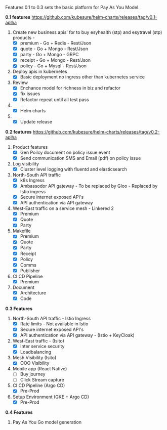 Features 0.1 to 0.3 sets the basic platform for Pay As You Model.

**0.1 features** https://github.com/kubesure/helm-charts/releases/tag/v0.1-aplha

1. Create new business apis' for to buy esyhealth (stp) and esytravel (stp) products - 
   - [x] premium - Go + Redis - Rest/Json
   - [x] quote - Go + Mongo  - Rest/Json
   - [x] party - Go + Mongo - GRPC  
   - [x] receipt - Go + Mongo - Rest/Json
   - [x] policy - Go + Mysql - Rest/Json
2. Deploy apis in kubernetes 
   - [x] Basic deployment no ingress other than kubernetes service
3. Review 
   - [x] Enchance model for richness in biz and refactor
   - [x] fix issues 
   - [x] Refactor repeat until all test pass 
5. - [x] Helm charts
7. - [x] Update release

**0.2 features** https://github.com/kubesure/helm-charts/releases/tag/v0.2-aplha

1. Product features
   - [X] Gen Poilcy document on policy issue event
   - [X] Send communication SMS and Email (pdf) on policy issue 
2. Log visibility
   - [X] Cluster level logging with fluentd and elasticsearch 
4. North-South API traffic 
   - [X] k8s Ingress
   - [X] Ambassodor API gateway - To be replaced by Gloo - Replaced by Istio ingress
   - [X] Secure internet exposed API's 
   - [X] API authentication via API gateway
5. West-East traffic on a service mesh - Linkered 2
   - [X] Premium 
   - [X] Quote
   - [X] Party
6. Makefile  
   - [X] Premium 
   - [X] Quote
   - [x] Party
   - [x] Receipt
   - [x] Policy
   - [X] Comms
   - [X] Publisher 
8. CI CD Pipeline 
   - [X] Premium
7. Document 
   - [X] Architecture 
   - [X] Code

**0.3 Features** 

1. North-South API traffic - Istio Ingress 
   - [X] Rate limits - Not available in Istio
   - [x] Secure internet exposed API's
   - [X] API authentication via API gateway - (Istio + KeyCloak)
2. West-East traffic - (Isito)
   - [X] Inter service security 
   - [X] Loadbalancing 
3. Mesh Visibility (Isito)
   - [X] OOO Visibility
4. Mobile app (React Native)
   - [ ] Buy journey 
   - [ ] Click Stream capture
5. CI CD Pipeline (Argo CD)
   - [x] Pre-Prod 
6. Setup Environment (GKE + Argo CD)
   - [x] Pre-Prod 
   
**0.4 Features**

1. Pay As You Go model generation

